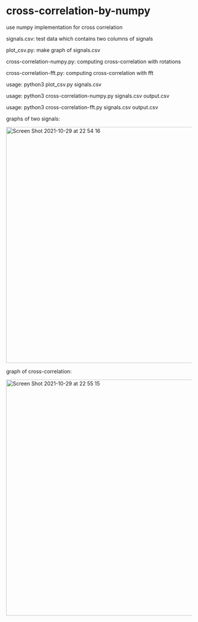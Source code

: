 # cross-correlation-by-numpy
use numpy implementation for cross correlation

signals.csv: test data which contains two columns of signals

plot_csv.py: make graph of signals.csv

cross-correlation-numpy.py: computing cross-correlation with rotations

cross-correlation-fft.py: computing cross-correlation with fft

usage: python3 plot_csv.py signals.csv

usage: python3 cross-correlation-numpy.py signals.csv output.csv

usage: python3 cross-correlation-fft.py signals.csv output.csv

graphs of two signals:

<img width="640" alt="Screen Shot 2021-10-29 at 22 54 16" src="https://user-images.githubusercontent.com/1296728/139447439-aee1a64f-0140-4b70-80ed-1d168987e076.png">

graph of cross-correlation:

<img width="640" alt="Screen Shot 2021-10-29 at 22 55 15" src="https://user-images.githubusercontent.com/1296728/139447611-26c03481-91f0-4073-8984-6a1d07441551.png">

